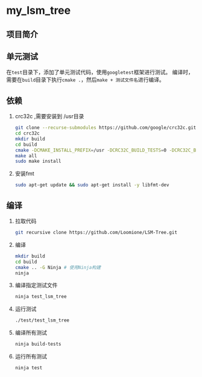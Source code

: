 # my_lsm_tree

## 项目简介

## 单元测试

在`test`目录下，添加了单元测试代码，使用`googletest`框架进行测试。
编译时，需要在`build`目录下执行`cmake .`，然后`make + 测试文件名`进行编译。

## 依赖
1. crc32c ,需要安装到 /usr目录
    ```bash
    git clone --recurse-submodules https://github.com/google/crc32c.git
    cd crc32c
    mkdir build
    cd build
    cmake -DCMAKE_INSTALL_PREFIX=/usr -DCRC32C_BUILD_TESTS=0 -DCRC32C_BUILD_BENCHMARKS=0 ..
    make all
    sudo make install
    ```

2. 安装fmt
    ```bash
    sudo apt-get update && sudo apt-get install -y libfmt-dev
    ```

## 编译

1. 拉取代码
    ```bash
    git recursive clone https://github.com/Loomione/LSM-Tree.git
    ```
2. 编译
    ```bash
    mkdir build
    cd build
    cmake .. -G Ninja # 使用Ninja构建
    ninja
    ```
3. 编译指定测试文件
    ```bash
    ninja test_lsm_tree
    ```
4. 运行测试
    ```bash
    ./test/test_lsm_tree
    ```
5. 编译所有测试
    ```bash
    ninja build-tests
    ```
6. 运行所有测试
    ```bash
    ninja test
    ```
